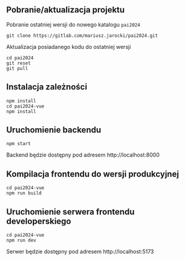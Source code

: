 
## Pobranie/aktualizacja projektu

Pobranie ostatniej wersji do nowego katalogu ``pai2024``
```
git clone https://gitlab.com/mariusz.jarocki/pai2024.git
```
Aktualizacja posiadanego kodu do ostatniej wersji
```
cd pai2024
git reset
git pull
```

## Instalacja zależności
```
npm install
cd pai2024-vue
npm install
```

## Uruchomienie backendu
```
npm start
```
Backend będzie dostępny pod adresem http://localhost:8000

## Kompilacja frontendu do wersji produkcyjnej
```
cd pai2024-vue
npm run build
```

## Uruchomienie serwera frontendu developerskiego
```
cd pai2024-vue
npm run dev
```
Serwer będzie dostępny pod adresem http://localhost:5173
